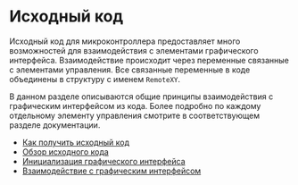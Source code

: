 # Исходный код

Исходный код для микроконтроллера предоставляет много возможностей для взаимодействия с элементами графического интерфейса. Взаимодействие происходит через переменные связанные с элементами управления. Все связанные переменные в коде объединены в структуру с именем `RemoteXY`. 

В данном разделе описываются общие принципы взаимодействия с графическим интерфейсом из кода. Более подробно по каждому отдельному элементу управления смотрите в соответствующем разделе документации.

- [Как получить исходный код](/code/get_code/ru.md)
- [Обзор исходного кода](/code/review/ru.md)
- [Инициализация графического интерфейса](/code/setup/ru.md)
- [Взаимодействие с графическим интерфейсом](/code/work/ru.md)

